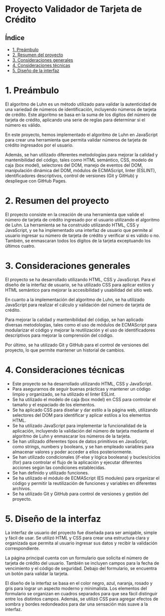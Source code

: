 # Proyecto Validador de Tarjeta de Crédito


## Índice

* [1. Preámbulo](#1-preámbulo)
* [2. Resumen del proyecto](#2-resumen-del-proyecto)
* [3. Consideraciones generales](#3-consideraciones-generales)
* [4. Consideraciones técnicas](#4-consideraciones-técnicas)
* [5. Diseño de la interfaz](#5-diseño-de-la-interfaz)

# 1. Preámbulo
El algoritmo de Luhn es un método utilizado para validar la autenticidad de una variedad de números de identificación, incluyendo números de tarjeta de crédito. Este algoritmo se basa en la suma de los dígitos del número de tarjeta de crédito, aplicando una serie de reglas para determinar si el número es válido.

En este proyecto, hemos implementado el algoritmo de Luhn en JavaScript para crear una herramienta que permita validar números de tarjeta de crédito ingresados por el usuario.

Además, se han utilizado diferentes metodologías para mejorar la calidad y mantenibilidad del código, tales como HTML semántico, CSS, modelo de caja (box model), selectores del DOM, manejo de eventos del DOM, manipulación dinámica del DOM, módulos de ECMAScript, linter (ESLINT), identificadores descriptivos, control de versiones (Git y GitHub) y despliegue con GitHub Pages.

# 2. Resumen del proyecto
El proyecto consiste en la creación de una herramienta que valide el número de tarjeta de crédito ingresado por el usuario utilizando el algoritmo de Luhn. La herramienta se ha construido utilizando HTML, CSS y JavaScript, y se ha implementado una interfaz de usuario que permite al usuario ingresar su número de tarjeta de crédito y verificar si es válido o no. También, se enmascaran todos los dígitos de la tarjeta exceptuando los últimos cuatro.

# 3. Consideraciones generales
El proyecto se ha desarrollado utilizando HTML, CSS y JavaScript. Para el diseño de la interfaz de usuario, se ha utilizado CSS para aplicar estilos y HTML semántico para mejorar la accesibilidad y usabilidad del sitio web.

En cuanto a la implementación del algoritmo de Luhn, se ha utilizado JavaScript para realizar el cálculo y validación del número de tarjeta de crédito.

Para mejorar la calidad y mantenibilidad del código, se han aplicado diversas metodologías, tales como el uso de módulos de ECMAScript para modularizar el código y mejorar la reutilización y el uso de identificadores descriptivos para mejorar la comprensión del código.

Por último, se ha utilizado Git y GitHub para el control de versiones del proyecto, lo que permite mantener un historial de cambios.

# 4. Consideraciones técnicas

* Este proyecto se ha desarrollado utilizando HTML, CSS y JavaScript.
* Para asegurarnos de seguir buenas prácticas y mantener un código limpio y organizado, se ha utilizado el linter ESLint.
* Se ha utilizado el modelo de caja (box model) en CSS para controlar el tamaño y el espaciado de los elementos.
* Se ha aplicado CSS para diseñar y dar estilo a la página web, utilizando selectores del DOM para identificar y aplicar estilos a los elementos HTML.
* Se ha utilizado JavaScript para implementar la funcionalidad de la aplicación, incluyendo la validación del número de tarjeta mediante el algoritmo de Luhn y enmascarar los números de la tarjeta.
* Se han utilizado diferentes tipos de datos primitivos en JavaScript, como strings, numbers y booleans, y se han empleado variables para almacenar valores y poder acceder a ellos posteriormente.
* Se han utilizado condicionales (if-else y lógica booleana) y bucles/ciclos (for) para controlar el flujo de la aplicación y ejecutar diferentes acciones según las condiciones establecidas.
* Se han definido y utilizado funciones.
* Se ha utilizado el módulo de ECMAScript (ES modules) para organizar el código y permitir la reutilización de funciones y variables en diferentes archivos.
* Se ha utilizado Git y GitHub para control de versiones y gestión del proyecto.

# 5. Diseño de la interfaz
La interfaz de usuario del proyecto fue diseñada para ser amigable, simple y fácil de usar. Se utilizó HTML y CSS para crear una estructura clara y organizada que permita al usuario ingresar sus datos y recibir la validación correspondiente.

La página principal cuenta con un formulario que solicita el número de tarjeta de crédito del usuario. También se incluyen campos para la fecha de vencimiento y el código de seguridad. Debajo del formulario, se encuentra un botón para validar la tarjeta.

El diseño de la interfaz se basa en el color negro, azul, naranja, rosado y gris para lograr un aspecto moderno y minimalista. Los elementos del formulario se organizan en cuadros separados para que sea fácil distinguir entre los distintos campos. Además, se utilizó CSS para agregar efectos de sombra y bordes redondeados para dar una sensación más suave a la interfaz.

